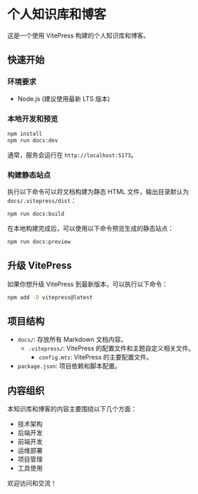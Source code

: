 # 个人知识库和博客

这是一个使用 VitePress 构建的个人知识库和博客。

## 快速开始

### 环境要求
- Node.js (建议使用最新 LTS 版本)

### 本地开发和预览
```bash
npm install
npm run docs:dev
```
通常，服务会运行在 `http://localhost:5173`。

### 构建静态站点
执行以下命令可以将文档构建为静态 HTML 文件，输出目录默认为 `docs/.vitepress/dist`：
```bash
npm run docs:build
```
在本地构建完成后，可以使用以下命令预览生成的静态站点：
```bash
npm run docs:preview
```

## 升级 VitePress
如果你想升级 VitePress 到最新版本，可以执行以下命令：
```bash
npm add -D vitepress@latest
```

## 项目结构
- `docs/`: 存放所有 Markdown 文档内容。
  - `.vitepress/`: VitePress 的配置文件和主题自定义相关文件。
    - `config.mts`: VitePress 的主要配置文件。
- `package.json`: 项目依赖和脚本配置。

## 内容组织

本知识库和博客的内容主要围绕以下几个方面：

- 技术架构
- 后端开发
- 前端开发
- 运维部署
- 项目管理
- 工具使用

欢迎访问和交流！